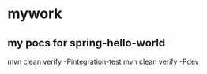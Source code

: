 # mywork
my pocs
for spring-hello-world
---------------------------------------------------------
mvn clean verify -Pintegration-test
mvn clean verify -Pdev 
